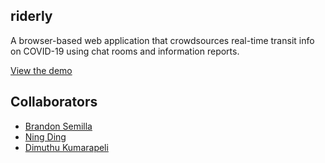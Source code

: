 ## riderly
A browser-based web application that crowdsources real-time transit info on COVID-19 using chat rooms and information reports.

[View the demo](https://riderly-1800.web.app)

## Collaborators
- [Brandon Semilla](https://github.com/semibran)
- [Ning Ding](https://github.com/zzzbnbzzz)
- [Dimuthu Kumarapeli](http://github.com/Dimuzone)
